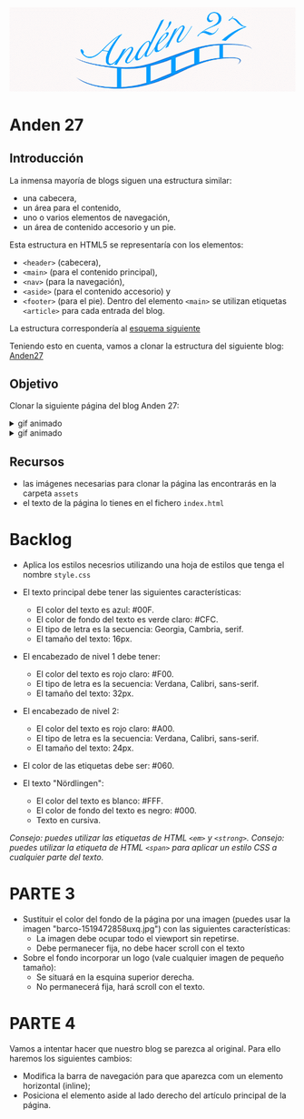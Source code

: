 ![anden 27](./assets/anden-27-cabecera.png)
# Anden 27
## Introducción
La inmensa mayoría de blogs siguen una estructura similar: 
- una cabecera, 
- un área para el contenido, 
- uno o varios elementos de navegación, 
- un área de contenido accesorio y un pie. 

Esta estructura en HTML5 se representaría con los elementos: 
- `<header>` (cabecera), 
- `<main>` (para el contenido principal), 
- `<nav>` (para la navegación), 
- `<aside>` (para el contenido accesorio) y 
- `<footer>` (para el pie). 
Dentro del elemento `<main>` se utilizan etiquetas `<article>` para cada entrada del blog.

La estructura correspondería al [esquema siguiente](https://webdesign.tutsplus.com/html-5-and-css-3-the-techniques-youll-soon-be-using--net-5708t)


Teniendo esto en cuenta, vamos a clonar la estructura del siguiente blog:
[Anden27](http://anden-27.blogspot.com/)

## Objetivo
Clonar la siguiente página del blog Anden 27:
<details>
<summary>gif animado</summary>
<br>

![anden-27-gif](./anden-27.gif)
</details>
<details>
<summary>gif animado</summary>
<br>
![captura](./captura-pantalla.png)
</details>

## Recursos
- las imágenes necesarias para clonar la página las encontrarás en la carpeta `assets`
- el texto de la página lo tienes en el fichero `index.html`

# Backlog 
- Aplica los estilos necesrios utilizando una hoja de estilos que tenga el nombre `style.css`
- El texto principal debe tener las siguientes características:
  - El color del texto es azul: #00F.
  - El color de fondo del texto es verde claro: #CFC.
  - El tipo de letra es la secuencia: Georgia, Cambria, serif.
  - El tamaño del texto: 16px.

- El encabezado de nivel 1 debe tener:
  - El color del texto es rojo claro: #F00.
  - El tipo de letra es la secuencia: Verdana, Calibri, sans-serif.
  - El tamaño del texto: 32px.

- El encabezado de nivel 2:
  - El color del texto es rojo claro: #A00.
  - El tipo de letra es la secuencia: Verdana, Calibri, sans-serif.
  - El tamaño del texto: 24px.
- El color de las etiquetas debe ser: #060.
- El texto "Nördlingen":
  - El color del texto es blanco: #FFF.
  - El color de fondo del texto es negro: #000.
  - Texto en cursiva.

*Consejo: puedes utilizar las etiquetas de HTML `<em>` y `<strong>`.*
*Consejo: puedes utilizar la etiqueta de HTML `<span>` para aplicar un estilo CSS a cualquier parte del texto.*

# PARTE 3

* Sustituir el color del fondo de la página por una imagen (puedes usar la imagen "barco-1519472858uxq.jpg") con las siguientes características:
  * La imagen debe ocupar todo el viewport sin repetirse.
  * Debe permanecer fija, no debe hacer scroll con el texto
* Sobre el fondo incorporar un logo (vale cualquier imagen de pequeño tamaño):
  * Se situará en la esquina superior derecha.
  * No permanecerá fija, hará scroll con el texto.

# PARTE 4

Vamos a intentar hacer que nuestro blog se parezca al original. Para ello haremos los siguientes cambios:
* Modifica la barra de navegación para que aparezca com un elemento horizontal (inline);
* Posiciona el elemento aside al lado derecho del artículo principal de la página.





